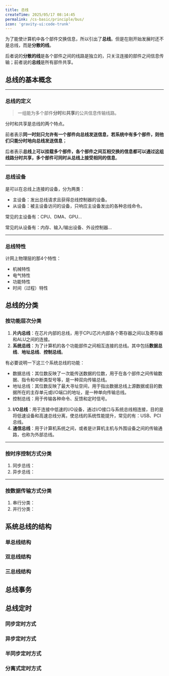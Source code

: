 ```yaml
---
title: 总线
createTime: 2025/05/17 08:14:45
permalink: /cs-basic/principle/bus/
icon: 'gravity-ui:code-trunk'
---
```

为了能使计算机中各个部件交换信息，所以引出了**总线**。但是在刚开始发展时还不是总线，而是**分散的线**。

后者说的**分散的线**是各个部件之间的线路是独立的，只关注连接的部件之间信息传输；前者说的**总线**是所有部件共享。

## 总线的基本概念

---
### 总线的定义
> 一组能为多个部件**分时**和**共享**的公共信息传输线路。

分时和共享是总线的两个特点。

前者表示**同一时刻只允许有一个部件向总线发送信息，若系统中有多个部件，则他们只能分时地向总线发送信息**；

后者表示**总线上可以挂载多个部件，各个部件之间互相交换的信息都可以通过这组线路分时共享，多个部件可同时从总线上接受相同的信息**。

---
### 总线设备
是可以在总线上连接的设备，分为两类：

- 主设备：发出总线请求且获得总线控制器的设备。
- 从设备：被主设备访问的设备，只响应主设备发出的各种总线命令。

常见的主设备有：CPU、DMA、GPU...

常见的从设备有：内存、输入/输出设备、外设控制器...

---
### 总线特性
计网上物理层的那4个特性：

- 机械特性
- 电气特性
- 功能特性
- 时间（过程）特性

## 总线的分类
### 按功能层次分类
1. **片内总线**：在芯片内部的总线，用于CPU芯片内部各个寄存器之间以及寄存器和ALU之间的连接。
2. **系统总线**：为了计算机的各个功能部件之间相互连接的总线。其中包括**数据总线**、**地址总线**、**控制总线**。

有必要说明一下这三个系统总线的功能：

- 数据总线：其位数反映了一次能传送数据的位数，用于在各个部件之间传输数据、指令和中断类型号等，是一种双向传输总线。
- 地址总线：其位数反映了最大寻址空间，用于指出数据总线上源数据或目的数据所在的主存单元或I/O端口的地址，是一种单向传输总线。
- 控制总线：用于传输各种命令、反馈和定时信号。

3. **I/O总线**：用于连接中低速的I/O设备，通过I/O接口与系统总线相连接，目的是将低速设备和高速总线分离，使总线的系统性能提升，常见的有：USB、PCI总线。
4. **通信总线**：用于计算机系统之间，或者是计算机主机与外围设备之间的传输通路，也称为外部总线。

---
### 按时序控制方式分类
1. 同步总线：
2. 异步总线：

---
### 按数据传输方式分类
1. 串行分类：
2. 并行分类：

## 系统总线的结构
### 单总线结构

### 双总线结构

### 三总线结构

## 总线事务

## 总线定时
### 同步定时方式

### 异步定时方式

### 半同步定时方式


### 分离式定时方式
